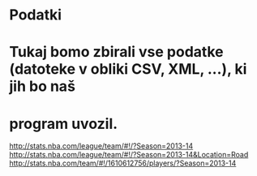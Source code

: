 # Podatki

# Tukaj bomo zbirali vse podatke (datoteke v obliki CSV, XML, ...), ki jih bo naš
# program uvozil.

http://stats.nba.com/league/team/#!/?Season=2013-14
http://stats.nba.com/league/team/#!/?Season=2013-14&Location=Road
http://stats.nba.com/team/#!/1610612756/players/?Season=2013-14